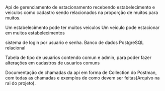 Api de gerenciamento de estacionamento recebendo estabelecimento e veiculos como cadastro sendo relacionados na proporção de muitos para muitos.

Um estabelecimento pode ter muitos veiculos
Um veiculo pode estacionar em muitos estabelecimentos

sistema de login por usuario e senha.
Banco de dados PostgreSQL relacional

Tabela de tipo de usuarios contendo comun e admin, para poder fazer alterações em cadastros de usuarios comuns

Documentação de chamadas da api em forma de Collection do Postman, com todas as chamadas e exemplos de como devem ser feitas(Arquivo na rai do projeto). 
